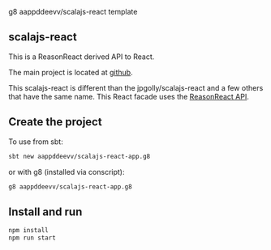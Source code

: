 g8 aappddeevv/scalajs-react template

## scalajs-react

This is a ReasonReact derived API to React.

The main project is located at [github](https://github.com/aappddeevv/scalajs-react).

This scalajs-react is different than the jpgolly/scalajs-react and a few others that have the same name. This React facade uses the [ReasonReact API](https://reasonml.github.io/reason-react).

## Create the project

To use from sbt:

```sh
sbt new aappddeevv/scalajs-react-app.g8
```

or with g8 (installed via conscript):

```sh
g8 aappddeevv/scalajs-react-app.g8
```

## Install and run

```sh
npm install
npm run start
```

